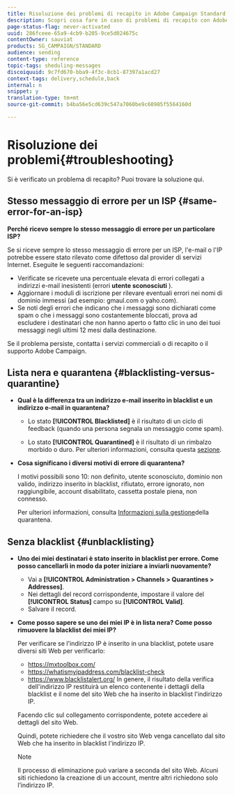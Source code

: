```yaml
---
title: Risoluzione dei problemi di recapito in Adobe Campaign Standard
description: Scopri cosa fare in caso di problemi di recapito con Adobe Campaign Standard.
page-status-flag: never-activated
uuid: 286fceee-65a9-4cb9-b205-9ce5d024675c
contentOwner: sauviat
products: SG_CAMPAIGN/STANDARD
audience: sending
content-type: reference
topic-tags: sheduling-messages
discoiquuid: 9c7fd670-bba9-4f3c-8cb1-87397a1acd27
context-tags: delivery,schedule,back
internal: n
snippet: y
translation-type: tm+mt
source-git-commit: b4ba56e5cd639c547a7060be9c60985f5564160d

---
```



# Risoluzione dei problemi{#troubleshooting}

Si è verificato un problema di recapito? Puoi trovare la soluzione qui.

## Stesso messaggio di errore per un ISP {#same-error-for-an-isp}

**Perché ricevo sempre lo stesso messaggio di errore per un particolare ISP?**

Se si riceve sempre lo stesso messaggio di errore per un ISP, l&#39;e-mail o l&#39;IP potrebbe essere stato rilevato come difettoso dal provider di servizi Internet. Eseguite le seguenti raccomandazioni:
* Verificate se ricevete una percentuale elevata di errori collegati a indirizzi e-mail inesistenti (errori **utente sconosciuti** ).
* Aggiornare i moduli di iscrizione per rilevare eventuali errori nei nomi di dominio immessi (ad esempio: gmaul.com o yaho.com).
* Se noti degli errori che indicano che i messaggi sono dichiarati come spam o che i messaggi sono costantemente bloccati, prova ad escludere i destinatari che non hanno aperto o fatto clic in uno dei tuoi messaggi negli ultimi 12 mesi dalla destinazione.

Se il problema persiste, contatta i servizi commerciali o di recapito o il supporto Adobe Campaign.

## Lista nera e quarantena {#blacklisting-versus-quarantine}

* **Qual è la differenza tra un indirizzo e-mail inserito in blacklist e un indirizzo e-mail in quarantena?**

   * Lo stato **[!UICONTROL Blacklisted]** è il risultato di un ciclo di feedback (quando una persona segnala un messaggio come spam).

   * Lo stato **[!UICONTROL Quarantined]** è il risultato di un rimbalzo morbido o duro. Per ulteriori informazioni, consulta questa [sezione](../../sending/using/understanding-quarantine-management.md).

* **Cosa significano i diversi motivi di errore di quarantena?**

   I motivi possibili sono 10: non definito, utente sconosciuto, dominio non valido, indirizzo inserito in blacklist, rifiutato, errore ignorato, non raggiungibile, account disabilitato, cassetta postale piena, non connesso.

   Per ulteriori informazioni, consulta [Informazioni sulla gestione](../../sending/using/understanding-quarantine-management.md)della quarantena.

## Senza blacklist {#unblacklisting}

* **Uno dei miei destinatari è stato inserito in blacklist per errore. Come posso cancellarli in modo da poter iniziare a inviarli nuovamente?**

   * Vai a **[!UICONTROL Administration > Channels > Quarantines > Addresses]**.
   * Nei dettagli del record corrispondente, impostare il valore del **[!UICONTROL Status]** campo su **[!UICONTROL Valid]**.
   * Salvare il record.

* **Come posso sapere se uno dei miei IP è in lista nera? Come posso rimuovere la blacklist dei miei IP?**

   Per verificare se l&#39;indirizzo IP è inserito in una blacklist, potete usare diversi siti Web per verificarlo:
   * https://mxtoolbox.com/
   * https://whatismyipaddress.com/blacklist-check
   * https://www.blacklistalert.org/
   In genere, il risultato della verifica dell&#39;indirizzo IP restituirà un elenco contenente i dettagli della blacklist e il nome del sito Web che ha inserito in blacklist l&#39;indirizzo IP.

   Facendo clic sul collegamento corrispondente, potete accedere ai dettagli del sito Web.

   Quindi, potete richiedere che il vostro sito Web venga cancellato dal sito Web che ha inserito in blacklist l&#39;indirizzo IP.

   >[!NOTE]
   >
   >Il processo di eliminazione può variare a seconda del sito Web. Alcuni siti richiedono la creazione di un account, mentre altri richiedono solo l’indirizzo IP.
